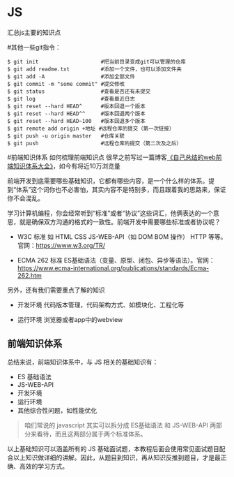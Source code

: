 # JS
汇总js主要的知识点


#其他一些git指令：

```
$ git init                    #把当前目录变成git可以管理的仓库
$ git add readme.txt          #添加一个文件，也可以添加文件夹
$ git add -A                  #添加全部文件
$ git commit -m "some commit" #提交修改
$ git status                  #查看是否还有未提交
$ git log                     #查看最近日志
$ git reset --hard HEAD^      #版本回退一个版本
$ git reset --hard HEAD^^     #版本回退两个版本
$ git reset --hard HEAD~100   #版本回退多个版本
$ git remote add origin +地址 #远程仓库的提交（第一次链接）
$ git push -u origin master   #仓库关联
$ git push                    #远程仓库的提交（第二次及之后）
```

[https://www.w3.org/TR/]: https://www.w3.org/TR/
[https://www.ecma-international.org/publications/standards/Ecma-262.htm]: https://www.ecma-international.org/publications/standards/Ecma-262.htm


#前端知识体系
如何梳理前端知识点
很早之前写过一篇博客[《自己总结的web前端知识体系大全》]( http://www.cnblogs.com/wangfupeng1988/p/4649709.html)，如今有将近10万浏览量

前端开发到底需要哪些基础知识，它都有哪些内容，是一个什么样的体系。提到“体系”这个词你也不必害怕，其实内容不是特别多，而且跟着我的思路来，保证你不会混乱。

学习计算机编程，你会经常听到“标准”或者“协议”这些词汇，他俩表达的一个意思，就是确保双方沟通的格式的一致性。前端开发中需要哪些标准或者协议呢？

- W3C 标准
如 HTML CSS JS-WEB-API（如 DOM BOM 操作） HTTP 等等。官网：https://www.w3.org/TR/

- ECMA 262 标准
ES基础语法（变量、原型、闭包、异步等语法）。官网：https://www.ecma-international.org/publications/standards/Ecma-262.htm

另外，还有我们需要重点了解的知识

- 开发环境
代码版本管理，代码架构方式、如模块化、工程化等

- 运行环境
浏览器或者app中的webview

## 前端知识体系
总结来说，前端知识体系中，与 JS 相关的基础知识有：

- ES 基础语法
- JS-WEB-API
- 开发环境
- 运行环境
- 其他综合性问题，如性能优化
> 咱们常说的 javascript 其实可以拆分成 ES基础语法 和 JS-WEB-API 两部分来看待，而且这两部分属于两个标准体系。

以上基础知识可以涵盖所有的 JS 基础面试题，本教程后面会使用常见面试题目配合以上知识做详细的讲解。因此，从题目到知识，再从知识反推到题目，才是最正确、高效的学习方式。


